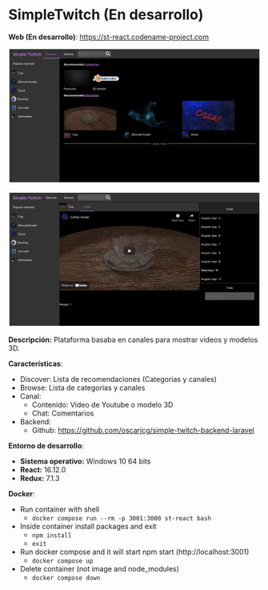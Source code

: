 # SimpleTwitch (En desarrollo)



**Web (En desarrollo)**: https://st-react.codename-project.com

<p align="center">
<img style="padding: 2px;" src="images/react1.png" alt="Image 1"
	title="Preview" width="500"/>
</p>
<p align="center">
<img style="padding: 2px;" src="images/react2.png" alt="Image 2  "
	title="Preview" width="500"/>
</p>

**Descripción:** Plataforma basaba en canales para mostrar videos y modelos 3D.

**Características**:
* Discover: Lista de recomendaciones (Categorias y canales)
* Browse: Lista de categorias y canales
* Canal: 
    * Contenido: Video de Youtube o modelo 3D
    * Chat: Comentarios
* Backend: 
    * Github: https://github.com/oscarjcg/simple-twitch-backend-laravel

**Entorno de desarrollo**:
* **Sistema operativo:** Windows 10 64 bits
* **React:**  16.12.0
* **Redux:** 7.1.3

**Docker**:
* Run container with shell
    * `docker compose run --rm -p 3001:3000 st-react bash`
* Inside container install packages and exit
	* `npm install`
	* `exit`
* Run docker compose and it will start npm start (http://localhost:3001)
    * `docker compose up`
* Delete container (not image and node_modules)
    * `docker compose down`
